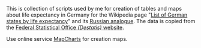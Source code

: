 This is collection of scripts used by me for creation of tables and maps about life expectancy in Germany for the Wikipedia page "[List of German states by life expectancy](https://en.wikipedia.org/wiki/List_of_German_states_by_life_expectancy)" and its [Russian analogue](https://ru.wikipedia.org/wiki/Продолжительность_жизни_в_землях_Германии). The data is copied from the [Federal Statistical Office <i>(Destatis)</i> website](https://www.destatis.de/EN/Themes/Society-Environment/Population/Deaths-Life-Expectancy/Tables/liste-life-expectancy.html).

Use online service [MapCharts](https://www.mapchart.net/germany.html) for creation maps.